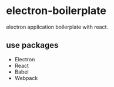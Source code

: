 # electron-boilerplate

electron application boilerplate with react.

## use packages

- Electron
- React
- Babel
- Webpack
